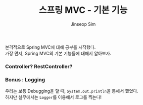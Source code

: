 ﻿---
layout: post
title: "스프링 MVC - 기본 기능"
categories: Springboot
tags: [java]
author:
  - Jinseop Sim
---

본격적으로 Spring MVC에 대해 공부를 시작했다.  
가장 먼저, Spring MVC의 기본 기능들에 대해서 알아보자.  

### Controller? RestController?

### Bonus : Logging
우리는 보통 Debugging을 할 때, ```System.out.println```을 통해서 했었다.  
하지만 실무에서는 ```Logger```를 이용해서 로그를 찍는다!  